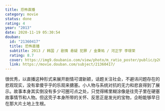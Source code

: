 ```yaml
---
title: 恐怖直播
category: movie
status: done
rating: 4
year: "2013"
date: 2020-11-19 05:30:54
douban:
  id: "21360417"
  title: 恐怖直播
  subtitle: 2013 / 韩国 / 剧情 悬疑 犯罪 / 金秉祐 / 河正宇 李璟荣
  rating: 8.7
  cover: https://img9.doubanio.com/view/photo/m_ratio_poster/public/p2016930906.jpg
  link: https://movie.douban.com/subject/21360417/
---
```


很优秀，以直播这种形式来展开剧情可谓新颖，话题关注社会，不避讳问题存在的悲观现实，没有拿傻乎乎的乐观来搪塞。小人物与系统对抗的无力和悲哀得到了展示。故事本身其实倒没有多少可圈可点之处，只觉得稀里糊涂像是往壳子里在硬塞故事情节和人物。但这壳子本身所带的关怀、反思正是发光的宝物，企盼能够早日在那大片土地上生根。